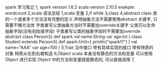 spark 学习笔记
1, spark version 1.6.2   scala version 2.10.5
    exakple:
        wordcount 
2,scala 语法总结
    1,scala 变量
    2,if while 
    3,class
    4,abstract class
        类的一个或者多个方法没有完整的定义
        声明抽象方法不需要使用abstract 关键字, 只需要不懈方法体
        字类重写父类抽象方法时不需要加override关键字
        父类可以生命抽象字段(没有初始值字段)
        子类重写父类的抽象字段时不需要加override
        abstract class Person3{
            def spark
            val name:String
            var age:Int
        }
        class Student extends Person3{
            def spark:Unit={
                println("spark!!!")
            }
            val name="AAA"
            var age=100
        }
    5,Trait
        当中接口
        带有具体实现的接口
        带有特质的对象
        特质从左到右被构造
    6,Object
        scala 本身没有静态的方法和变量
        可以使用Object 进行实现
        Object 中的方法和变量就是静态的, 可以直接调用
    7,
